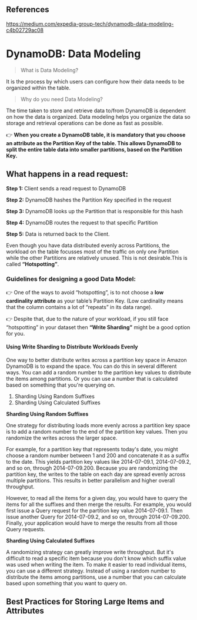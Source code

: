 ## References 
https://medium.com/expedia-group-tech/dynamodb-data-modeling-c4b02729ac08

# DynamoDB: Data Modeling

>What is Data Modeling? 

It is the process by which users can configure how their data needs to be organized within the table.

>Why do you need Data Modeling? 

The time taken to store and retrieve data to/from DynamoDB is dependent on how the data is organized. Data modeling helps you organize the data so storage and retrieval operations can be done as fast as possible.

👉 **When you create a DynamoDB table, it is mandatory that you choose an attribute as the Partition Key of the table. This allows DynamoDB to split the entire table data into smaller partitions, based on the Partition Key.**

## What happens in a read request:

**Step 1:** Client sends a read request to DynamoDB

**Step 2:** DynamoDB hashes the Partition Key specified in the request

**Step 3:** DynamoDB looks up the Partition that is responsible for this hash

**Step 4:** DynamoDB routes the request to that specific Partition

**Step 5:** Data is returned back to the Client.


Even though you have data distributed evenly across Partitions, the workload on the table focusses most of the traffic on only one Partition while the other Partitions are relatively unused. This is not desirable.This is called **“Hotspotting”**.

### Guidelines for designing a good Data Model:

👉 One of the ways to avoid “hotspotting”, is to not choose a **low cardinality attribute** as your table’s Partition Key. (Low cardinality means that the column contains a lot of “repeats” in its data range).

👉 Despite that, due to the nature of your workload, if you still face “hotspotting” in your dataset then **“Write Sharding”** might be a good option for you.

#### Using Write Sharding to Distribute Workloads Evenly

One way to better distribute writes across a partition key space in Amazon DynamoDB is to expand the space. You can do this in several different ways. You can add a random number to the partition key values to distribute the items among partitions. Or you can use a number that is calculated based on something that you're querying on.

1. Sharding Using Random Suffixes
2. Sharding Using Calculated Suffixes

**Sharding Using Random Suffixes**

One strategy for distributing loads more evenly across a partition key space is to add a random number to the end of the partition key values. Then you randomize the writes across the larger space.

For example, for a partition key that represents today's date, you might choose a random number between 1 and 200 and concatenate it as a suffix to the date. This yields partition key values like 2014-07-09.1, 2014-07-09.2, and so on, through 2014-07-09.200. Because you are randomizing the partition key, the writes to the table on each day are spread evenly across multiple partitions. This results in better parallelism and higher overall throughput.

However, to read all the items for a given day, you would have to query the items for all the suffixes and then merge the results. For example, you would first issue a Query request for the partition key value 2014-07-09.1. Then issue another Query for 2014-07-09.2, and so on, through 2014-07-09.200. Finally, your application would have to merge the results from all those Query requests.

**Sharding Using Calculated Suffixes**

A randomizing strategy can greatly improve write throughput. But it's difficult to read a specific item because you don't know which suffix value was used when writing the item. To make it easier to read individual items, you can use a different strategy. Instead of using a random number to distribute the items among partitions, use a number that you can calculate based upon something that you want to query on.

## Best Practices for Storing Large Items and Attributes


